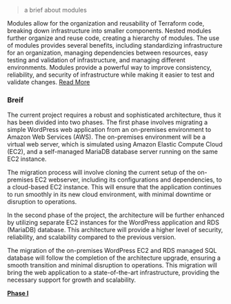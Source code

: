 
> a brief about modules

Modules allow for the organization and reusability of Terraform code, breaking down infrastructure into smaller components. Nested modules further organize and reuse code, creating a hierarchy of modules. The use of modules provides several benefits, including standardizing infrastructure for an organization, managing dependencies between resources, easy testing and validation of infrastructure, and managing different environments. Modules provide a powerful way to improve consistency, reliability, and security of infrastructure while making it easier to test and validate changes. [Read More](https://github.com/MoRoble/AWS-Projects/tree/main/DataBase-Migration/modules)

### Breif

The current project requires a robust and sophisticated architecture, thus it has been divided into two phases. The first phase involves migrating a simple WordPress web application from an on-premises environment to Amazon Web Services (AWS). The on-premises environment will be a virtual web server, which is simulated using Amazon Elastic Compute Cloud (EC2), and a self-managed MariaDB database server running on the same EC2 instance.

The migration process will involve cloning the current setup of the on-premises EC2 webserver, including its configurations and dependencies, to a cloud-based EC2 instance. This will ensure that the application continues to run smoothly in its new cloud environment, with minimal downtime or disruption to operations. 

In the second phase of the project, the architecture will be further enhanced by utilizing separate EC2 instances for the WordPress application and RDS (MariaDB) database. This architecture will provide a higher level of security, reliability, and scalability compared to the previous version.

The migration of the on-premises WordPress EC2 and RDS managed SQL database will follow the completion of the architecture upgrade, ensuring a smooth transition and minimal disruption to operations. This migration will bring the web application to a state-of-the-art infrastructure, providing the necessary support for growth and scalability.

[**Phase I**](https://github.com/MoRoble/AWS-Projects/tree/main/DataBase-Migration/phaseI-DBMS)
